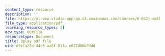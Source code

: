 ```yaml
---
content_type: resource
description: ''
file: https://ol-ocw-studio-app-qa.s3.amazonaws.com/courses/6-042j-mathematics-for-computer-science-fall-2010/d9cfa23d44c5aa8f81fae627d0bb30dd_pNt5Ll6hGqo.pdf
file_type: application/pdf
learning_resource_types: []
ocw_type: OCWFile
resourcetype: Document
title: 3play pdf file
uid: d9cfa23d-44c5-aa8f-81fa-e627d0bb30dd
---
```

